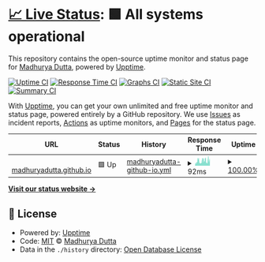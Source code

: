 # [📈 Live Status](https://madhuryadutta.github.io/status.madhuryadutta.github.io): <!--live status--> **🟩 All systems operational**

This repository contains the open-source uptime monitor and status page for [Madhurya Dutta](https://madhuryadutta.github.io/status.madhuryadutta.github.io), powered by [Upptime](https://github.com/upptime/upptime).

[![Uptime CI](https://github.com/madhuryadutta/status.madhuryadutta.github.io/workflows/Uptime%20CI/badge.svg)](https://github.com/madhuryadutta/status.madhuryadutta.github.io/actions?query=workflow%3A%22Uptime+CI%22)
[![Response Time CI](https://github.com/madhuryadutta/status.madhuryadutta.github.io/workflows/Response%20Time%20CI/badge.svg)](https://github.com/madhuryadutta/status.madhuryadutta.github.io/actions?query=workflow%3A%22Response+Time+CI%22)
[![Graphs CI](https://github.com/madhuryadutta/status.madhuryadutta.github.io/workflows/Graphs%20CI/badge.svg)](https://github.com/madhuryadutta/status.madhuryadutta.github.io/actions?query=workflow%3A%22Graphs+CI%22)
[![Static Site CI](https://github.com/madhuryadutta/status.madhuryadutta.github.io/workflows/Static%20Site%20CI/badge.svg)](https://github.com/madhuryadutta/status.madhuryadutta.github.io/actions?query=workflow%3A%22Static+Site+CI%22)
[![Summary CI](https://github.com/madhuryadutta/status.madhuryadutta.github.io/workflows/Summary%20CI/badge.svg)](https://github.com/madhuryadutta/status.madhuryadutta.github.io/actions?query=workflow%3A%22Summary+CI%22)

With [Upptime](https://upptime.js.org), you can get your own unlimited and free uptime monitor and status page, powered entirely by a GitHub repository. We use [Issues](https://github.com/madhuryadutta/status.madhuryadutta.github.io/issues) as incident reports, [Actions](https://github.com/madhuryadutta/status.madhuryadutta.github.io/actions) as uptime monitors, and [Pages](https://madhuryadutta.github.io/status.madhuryadutta.github.io) for the status page.

<!--start: status pages-->
<!-- This summary is generated by Upptime (https://github.com/upptime/upptime) -->
<!-- Do not edit this manually, your changes will be overwritten -->
<!-- prettier-ignore -->
| URL | Status | History | Response Time | Uptime |
| --- | ------ | ------- | ------------- | ------ |
| <img alt="" src="https://madhuryadutta.github.io/assets/images/photo.jpg" height="13"> [madhuryadutta.github.io](https://madhuryadutta.github.io) | 🟩 Up | [madhuryadutta-github-io.yml](https://github.com/madhuryadutta/status/commits/HEAD/history/madhuryadutta-github-io.yml) | <details><summary><img alt="Response time graph" src="./graphs/madhuryadutta-github-io/response-time-week.png" height="20"> 92ms</summary><br><a href="https://madhuryadutta.github.io/status/history/madhuryadutta-github-io"><img alt="Response time 93" src="https://img.shields.io/endpoint?url=https%3A%2F%2Fraw.githubusercontent.com%2Fmadhuryadutta%2Fstatus%2FHEAD%2Fapi%2Fmadhuryadutta-github-io%2Fresponse-time.json"></a><br><a href="https://madhuryadutta.github.io/status/history/madhuryadutta-github-io"><img alt="24-hour response time 125" src="https://img.shields.io/endpoint?url=https%3A%2F%2Fraw.githubusercontent.com%2Fmadhuryadutta%2Fstatus%2FHEAD%2Fapi%2Fmadhuryadutta-github-io%2Fresponse-time-day.json"></a><br><a href="https://madhuryadutta.github.io/status/history/madhuryadutta-github-io"><img alt="7-day response time 92" src="https://img.shields.io/endpoint?url=https%3A%2F%2Fraw.githubusercontent.com%2Fmadhuryadutta%2Fstatus%2FHEAD%2Fapi%2Fmadhuryadutta-github-io%2Fresponse-time-week.json"></a><br><a href="https://madhuryadutta.github.io/status/history/madhuryadutta-github-io"><img alt="30-day response time 90" src="https://img.shields.io/endpoint?url=https%3A%2F%2Fraw.githubusercontent.com%2Fmadhuryadutta%2Fstatus%2FHEAD%2Fapi%2Fmadhuryadutta-github-io%2Fresponse-time-month.json"></a><br><a href="https://madhuryadutta.github.io/status/history/madhuryadutta-github-io"><img alt="1-year response time 93" src="https://img.shields.io/endpoint?url=https%3A%2F%2Fraw.githubusercontent.com%2Fmadhuryadutta%2Fstatus%2FHEAD%2Fapi%2Fmadhuryadutta-github-io%2Fresponse-time-year.json"></a></details> | <details><summary><a href="https://madhuryadutta.github.io/status/history/madhuryadutta-github-io">100.00%</a></summary><a href="https://madhuryadutta.github.io/status/history/madhuryadutta-github-io"><img alt="All-time uptime 100.00%" src="https://img.shields.io/endpoint?url=https%3A%2F%2Fraw.githubusercontent.com%2Fmadhuryadutta%2Fstatus%2FHEAD%2Fapi%2Fmadhuryadutta-github-io%2Fuptime.json"></a><br><a href="https://madhuryadutta.github.io/status/history/madhuryadutta-github-io"><img alt="24-hour uptime 100.00%" src="https://img.shields.io/endpoint?url=https%3A%2F%2Fraw.githubusercontent.com%2Fmadhuryadutta%2Fstatus%2FHEAD%2Fapi%2Fmadhuryadutta-github-io%2Fuptime-day.json"></a><br><a href="https://madhuryadutta.github.io/status/history/madhuryadutta-github-io"><img alt="7-day uptime 100.00%" src="https://img.shields.io/endpoint?url=https%3A%2F%2Fraw.githubusercontent.com%2Fmadhuryadutta%2Fstatus%2FHEAD%2Fapi%2Fmadhuryadutta-github-io%2Fuptime-week.json"></a><br><a href="https://madhuryadutta.github.io/status/history/madhuryadutta-github-io"><img alt="30-day uptime 100.00%" src="https://img.shields.io/endpoint?url=https%3A%2F%2Fraw.githubusercontent.com%2Fmadhuryadutta%2Fstatus%2FHEAD%2Fapi%2Fmadhuryadutta-github-io%2Fuptime-month.json"></a><br><a href="https://madhuryadutta.github.io/status/history/madhuryadutta-github-io"><img alt="1-year uptime 100.00%" src="https://img.shields.io/endpoint?url=https%3A%2F%2Fraw.githubusercontent.com%2Fmadhuryadutta%2Fstatus%2FHEAD%2Fapi%2Fmadhuryadutta-github-io%2Fuptime-year.json"></a></details>

<!--end: status pages-->

[**Visit our status website →**](https://madhuryadutta.github.io/status)

## 📄 License

- Powered by: [Upptime](https://github.com/upptime/upptime)
- Code: [MIT](./LICENSE) © [Madhurya Dutta](https://madhuryadutta.github.io/status)
- Data in the `./history` directory: [Open Database License](https://opendatacommons.org/licenses/odbl/1-0/)
